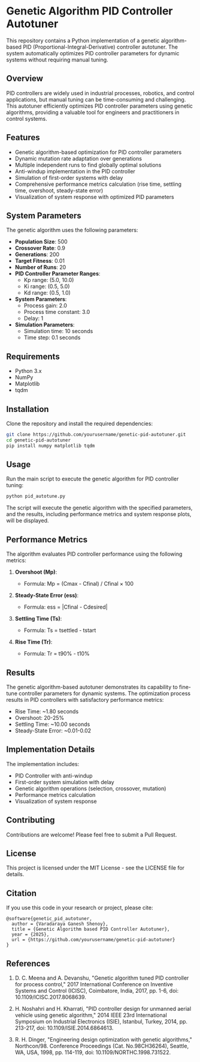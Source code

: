 # Genetic Algorithm PID Controller Autotuner

This repository contains a Python implementation of a genetic algorithm-based PID (Proportional-Integral-Derivative) controller autotuner. The system automatically optimizes PID controller parameters for dynamic systems without requiring manual tuning.

## Overview

PID controllers are widely used in industrial processes, robotics, and control applications, but manual tuning can be time-consuming and challenging. This autotuner efficiently optimizes PID controller parameters using genetic algorithms, providing a valuable tool for engineers and practitioners in control systems.

## Features

- Genetic algorithm-based optimization for PID controller parameters
- Dynamic mutation rate adaptation over generations
- Multiple independent runs to find globally optimal solutions
- Anti-windup implementation in the PID controller
- Simulation of first-order systems with delay
- Comprehensive performance metrics calculation (rise time, settling time, overshoot, steady-state error)
- Visualization of system response with optimized PID parameters

## System Parameters

The genetic algorithm uses the following parameters:

- **Population Size**: 500
- **Crossover Rate**: 0.9
- **Generations**: 200
- **Target Fitness**: 0.01
- **Number of Runs**: 20
- **PID Controller Parameter Ranges**:
  - Kp range: (5.0, 10.0)
  - Ki range: (0.5, 5.0)
  - Kd range: (0.5, 1.0)
- **System Parameters**:
  - Process gain: 2.0
  - Process time constant: 3.0
  - Delay: 1
- **Simulation Parameters**:
  - Simulation time: 10 seconds
  - Time step: 0.1 seconds

## Requirements

- Python 3.x
- NumPy
- Matplotlib
- tqdm

## Installation

Clone the repository and install the required dependencies:

```bash
git clone https://github.com/yourusername/genetic-pid-autotuner.git
cd genetic-pid-autotuner
pip install numpy matplotlib tqdm
```

## Usage

Run the main script to execute the genetic algorithm for PID controller tuning:

```bash
python pid_autotune.py
```

The script will execute the genetic algorithm with the specified parameters, and the results, including performance metrics and system response plots, will be displayed.

## Performance Metrics

The algorithm evaluates PID controller performance using the following metrics:

1. **Overshoot (Mp)**:
   - Formula: Mp = (Cmax - Cfinal) / Cfinal × 100

2. **Steady-State Error (ess)**:
   - Formula: ess = |Cfinal - Cdesired|

3. **Settling Time (Ts)**:
   - Formula: Ts = tsettled - tstart

4. **Rise Time (Tr)**:
   - Formula: Tr = t90% - t10%

## Results

The genetic algorithm-based autotuner demonstrates its capability to fine-tune controller parameters for dynamic systems. The optimization process results in PID controllers with satisfactory performance metrics:

- Rise Time: ~1.80 seconds
- Overshoot: 20-25%
- Settling Time: ~10.00 seconds
- Steady-State Error: ~0.01-0.02

## Implementation Details

The implementation includes:

- PID Controller with anti-windup
- First-order system simulation with delay
- Genetic algorithm operations (selection, crossover, mutation)
- Performance metrics calculation
- Visualization of system response

## Contributing

Contributions are welcome! Please feel free to submit a Pull Request.

## License

This project is licensed under the MIT License - see the LICENSE file for details.

## Citation

If you use this code in your research or project, please cite:

```
@software{genetic_pid_autotuner,
  author = {Varadaraya Ganesh Shenoy},
  title = {Genetic Algorithm based PID Controller Autotuner},
  year = {2025},
  url = {https://github.com/yourusername/genetic-pid-autotuner}
}
```

## References

1. D. C. Meena and A. Devanshu, "Genetic algorithm tuned PID controller for process control," 2017 International Conference on Inventive Systems and Control (ICISC), Coimbatore, India, 2017, pp. 1-6, doi: 10.1109/ICISC.2017.8068639.

2. H. Noshahri and H. Kharrati, "PID controller design for unmanned aerial vehicle using genetic algorithm," 2014 IEEE 23rd International Symposium on Industrial Electronics (ISIE), Istanbul, Turkey, 2014, pp. 213-217, doi: 10.1109/ISIE.2014.6864613.

3. R. H. Dinger, "Engineering design optimization with genetic algorithms," Northcon/98. Conference Proceedings (Cat. No.98CH36264), Seattle, WA, USA, 1998, pp. 114-119, doi: 10.1109/NORTHC.1998.731522.
